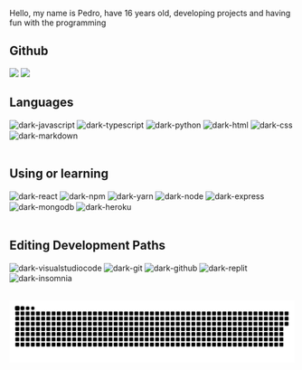 Hello, my name is Pedro, have 16 years old, developing projects and having fun with the programming

## Github

<div>
	<img src="https://github-readme-stats.vercel.app/api?username=kori-lab&show_icons=true&count_private=true&theme=github_dark&hide=issues&layout=compact&hide_border=true"
	width="50%" />
	<img src="https://github-readme-stats.vercel.app/api/top-langs/?username=kori-lab&show_icons=true&count_private=true&theme=github_dark&hide=issues&layout=compact&hide_border=true" width="36%">
</div>

## Languages

<div>
	<img align="center" alt="dark-javascript" src="https://img.shields.io/badge/JavaScript-F7DF1E?style=for-the-badge&logo=javascript&logoColor=black" >
	<img align="center" alt="dark-typescript" src="https://img.shields.io/badge/TypeScript-437eff?style=for-the-badge&logo=Typescript&logoColor=black">
	<img align="center" alt="dark-python" src="https://img.shields.io/badge/python-04bbff?style=for-the-badge&logo=Python&logoColor=01232f">
	<img align="center" alt="dark-html" src="https://img.shields.io/badge/html5-%23E34F26.svg?style=for-the-badge&logo=html5&logoColor=black">
	<img align="center" alt="dark-css" src="https://img.shields.io/badge/css3-%231572B6.svg?style=for-the-badge&logo=css3&logoColor=black">
	<img align="center" alt="dark-markdown" src="https://img.shields.io/badge/markdown-%23000000.svg?style=for-the-badge&logo=markdown&logoColor=white">
	<br>
	<br>
</div>

## Using or learning

<div>
	<img align="center" alt="dark-react" src="https://img.shields.io/badge/React-252525?style=for-the-badge&logo=React&logoColor=88f5ff">
  <img align="center" alt="dark-npm" src="https://img.shields.io/badge/NPM-%23000000.svg?style=for-the-badge&logo=npm&logoColor=white">
  <img align="center" alt="dark-yarn" src="https://img.shields.io/badge/yarn-%232C8EBB.svg?style=for-the-badge&logo=yarn&logoColor=white">
  <img align="center" alt="dark-node" src="https://img.shields.io/badge/node.js-0e1817?style=for-the-badge&logo=node.js&logoColor=green">
  <img align="center" alt="dark-express" src="https://img.shields.io/badge/express.js-%23404d59.svg?style=for-the-badge&logo=express&logoColor=%2361DAFB">
  <img align="center" alt="dark-mongodb" src="https://img.shields.io/badge/mongoose-green?style=for-the-badge&logo=mongodb&logoColor=023f01">
  <img align="center" alt="dark-heroku" src="https://img.shields.io/badge/heroku-%23430098.svg?style=for-the-badge&logo=heroku&logoColor=balck">
	<br>
	<br>
</div>
  
## Editing Development Paths

<div>
  <img align="center" alt="dark-visualstudiocode" src="https://img.shields.io/badge/Visual%20Studio-A0eee8.svg?style=for-the-badge&logo=visual-studio-code&logoColor=02736b">
  <img align="center" alt="dark-git" src="https://img.shields.io/badge/git-%23F05033.svg?style=for-the-badge&logo=git&logoColor=white">
  <img align="center" alt="dark-github" src="https://img.shields.io/badge/github-%23121011.svg?style=for-the-badge&logo=github&logoColor=white">
  <img align="center" alt="dark-replit" src="https://img.shields.io/badge/Repl.it-%230D101E.svg?style=for-the-badge&logo=replit&logoColor=white">
  <img align="center" alt="dark-insomnia" src="https://img.shields.io/badge/Insomnia-black?style=for-the-badge&logo=insomnia&logoColor=5849BE">
	<br>
	<br>
</div>

![Snake animation](https://github.com/kori-lab/kori-lab/blob/output/github-contribution-grid-snake.svg)
